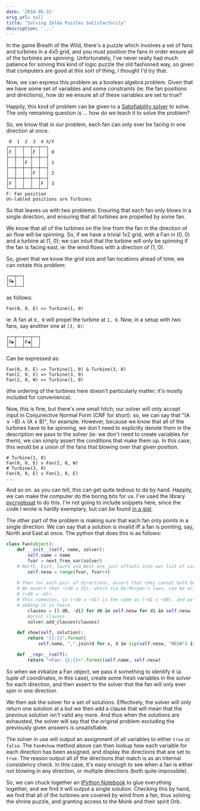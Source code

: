 ```yaml
---
date: '2018-05-31'
orig_url: null
title: "Solving Zelda Puzzles Satisfactorily"
description: '...'
---
```


In the game Breath of the Wild, there's a puzzle which involves a set of fans and turbines in a 4x5 grid, and you must position the fans in order ensure all of the turbines are spinning. Unfortunately, I've never really had much patience for solving this kind of logic puzzle the old fashioned way, so given that computers are good at this sort of thing, I thought I'd try that.<!--more--> 

Now, we can express this problem as a boolean algebra problem. Given that we have some set of variables and some constraints (ie: the fan positions and directions), how do we ensure all of these variables are set to true?

Happily, this kind of problem can be given to a [Satisfiability solver](https://en.wikipedia.org/wiki/Boolean_satisfiability_problem) to solve. The only remaining question is ... how do we teach it to solve the problem?

So, we know that in our problem, each fan can only ever be facing in one direction at once. 

```
 0  1  2  3  4 X/Y
┌──┬──┬──┬──┬──┐
│F │  │  │F │  │ 0
├──┼──┼──┼──┼──┤
│  │  │F │  │  │ 1
├──┼──┼──┼──┼──┤
│  │  │  │F │  │ 2
├──┼──┼──┼──┼──┤
│F │  │  │  │F │ 3
└──┴──┴──┴──┴──┘
F: Fan position
Un-labled positions are Turbines
```

So that leaves us with two problems: Ensuring that each fan only blows in a single direction, and ensuring that all turbines are propelled by some fan.

We know that all of the turbines on the line from the fan in the direction of air flow will be spinning. So, if we have a trivial 1x2 grid, with a Fan in (0, 0) and a turbine at (1, 0); we can intuit that the turbine will only be spinning if the fan is facing east, ie: the wind flows with a direction of (1, 0).

So, given that we know the grid size and fan locations ahead of time, we can notate this problem:

```
┌──┬──┐
│F▶│  │
└──┴──┘
```
as follows:
```
Fan(0, 0, E) => Turbine(1, 0)
```

ie: A fan at `0, 0` will propel the turbine at `1, 0`.
Now, in a setup with two fans, say another one at `(3, 0)`:

```
┌──┬──┬──┬──┐
│F▶│  │F◀│  │
└──┴──┴──┴──┘
```


Can be expressed as:

```
Fan(0, 0, E) => Turbine(1, 0) & Turbine(3, 0)
Fan(2, 0, E) => Turbine(3, 0)
Fan(2, 0, W) => Turbine(1, 0)
```

(the ordering of the turbines here doesn't particularly matter; it's mostly included for convenience).

Now, this is fine, but there's one small hitch; our solver will only accept input in Conjunective Normal Form (CNF for short). so, we can say that "(A ∨ ¬B) ∧ (A ∨ B)", for example. However, because we know that all of the turbines have to be spinning, we don't need to explicitly denote them in the description we pass to the solver (ie: we don't need to create variables for them), we can simply assert the conditions that make them up. In this case, this would be a union of the fans that blowing over that given position.

```
# Turbine(1, 0)
Fan(0, 0, E) ∨ Fan(2, 0, W)
# Turbine(3, 0)
Fan(0, 0, E) ∨ Fan(2, 0, E)
...
```

And so on. as you can tell, this can get quite tedious to do by hand. Happily, we can make the computer do the boring bits for us. I've used the library [pycryptosat](https://pypi.org/project/pycryptosat/) to do this. I'm not going to include snippets here, since the code I wrote is hardly exemplary, but can be found [in a gist](https://gist.github.com/cstorey-owl/d98f24cc17ef0fdaeacb977976cc8789).

The other part of the problem is making sure that each fan only points in a single direction. We can say that a solution is invalid iff a fan is pointing, say, North and East at once. The python that does this is as follows:

```python
class Fan(object):
    def __init__(self, name, solver):
        self.name = name
        fvar = next_free_var(solver)
	# North, East, South and West are just offsets into our list of variables.
        self.nesw = range(fvar, fvar+4)
        
	# Then for each pair of directions, assert that they cannot both be set. 
	# We assert that ¬(d0 ∧ d1); which via De-Morgan's laws, can be written as:
	# (¬d0 ∨ ¬d1).
	# This commutes, so (¬d0 ∨ ¬d1) is the same as (¬d1 ∨ ¬d0), and we can avoid
	# adding it in twice.
        clauses = [[-d0, -d1] for d0 in self.nesw for d1 in self.nesw  if d0 > d1]
        #print clauses
        solver.add_clauses(clauses)

    def show(self, solution):
        return "{}:{}".format(
            self.name, ",".join(d for v, d in zip(self.nesw, "NESW") if solution[v]))

    def __repr__(self):
        return "<Fan: {};{}>".format(self.name, self.nesw)
```

So when we initialize a Fan object, we pass it something to identify it (a tuple of coordinates, in this case), create some fresh variables in the solver for each direction, and then assert to the solver that the fan will only ever spin in one direction.

We then ask the solver for a set of solutions. Effectively, the solver will only return one solution at a but we then add a clause that will mean that the previous solution isn't valid any more. And thus when the solutions are exhausted, the solver will say that the original problem excluding the previously given answers is unsatisfiable.

The solver in use will output an assignment of all variables to either `true` or `false`. The `Fan#show` method above can then lookup how each variable for each direction has been assigned, and display the directions that are set to `true`. The reason output all of the directions that match is as an internal consistency check. In this case, it's easy enough to see when a fan is either not blowing in any direction, or multiple directions (both quite impossible).

So, we can chuck together an [IPython Notebook](https://gist.github.com/cstorey-owl/d98f24cc17ef0fdaeacb977976cc8789) to glue everything together, and we find it will output a single solution. Checking this by hand, we find that all of the turbines are covered by wind from a fan, thus solving the shrine puzzle, and granting access to the Monk and their spirit Orb.
